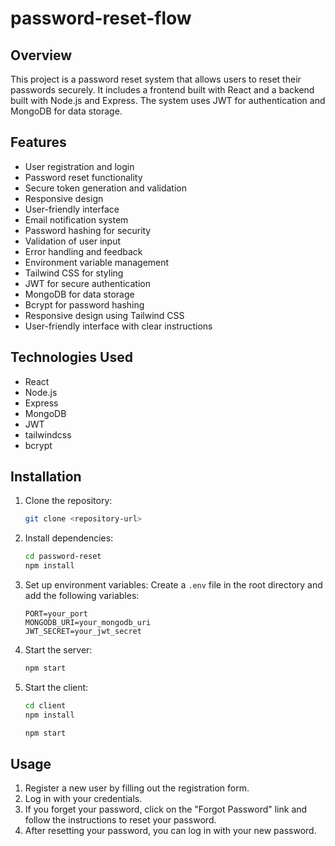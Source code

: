 
# password-reset-flow

## Overview
This project is a password reset system that allows users to reset their passwords securely. It includes a frontend built with React and a backend built with Node.js and Express. The system uses JWT for authentication and MongoDB for data storage.
## Features
- User registration and login
- Password reset functionality
- Secure token generation and validation
- Responsive design
- User-friendly interface
- Email notification system
- Password hashing for security
- Validation of user input
- Error handling and feedback
- Environment variable management
- Tailwind CSS for styling
- JWT for secure authentication
- MongoDB for data storage
- Bcrypt for password hashing
- Responsive design using Tailwind CSS
- User-friendly interface with clear instructions

## Technologies Used
- React
- Node.js
- Express
- MongoDB
- JWT
- tailwindcss
- bcrypt

## Installation
1. Clone the repository:
   ```bash
   git clone <repository-url>
   ```
2. Install dependencies:
   ```bash
   cd password-reset
   npm install
   ```  
3. Set up environment variables:
   Create a `.env` file in the root directory and add the following variables:
   ```
   PORT=your_port
   MONGODB_URI=your_mongodb_uri
   JWT_SECRET=your_jwt_secret
   ```
4. Start the server:
   ```bash
   npm start
   ```
5. Start the client:
   ```bash
   cd client
   npm install
   ```  
   ```bash
   npm start
   ```
## Usage
1. Register a new user by filling out the registration form.
2. Log in with your credentials.
3. If you forget your password, click on the "Forgot Password" link and follow the instructions to reset your password.
4. After resetting your password, you can log in with your new password.
